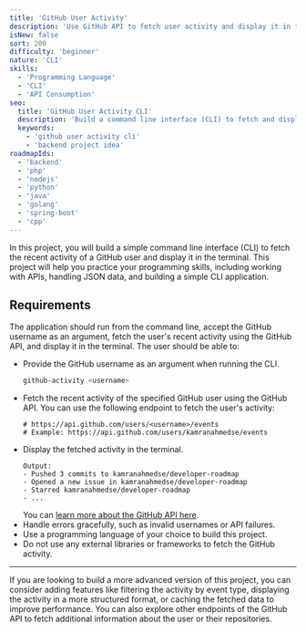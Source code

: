 ```yaml
---
title: 'GitHub User Activity'
description: 'Use GitHub API to fetch user activity and display it in the terminal.'
isNew: false
sort: 200
difficulty: 'beginner'
nature: 'CLI'
skills:
  - 'Programming Language'
  - 'CLI'
  - 'API Consumption'
seo:
  title: 'GitHub User Activity CLI'
  description: 'Build a command line interface (CLI) to fetch and display GitHub user activity.'
  keywords:
    - 'github user activity cli'
    - 'backend project idea'
roadmapIds:
  - 'backend'
  - 'php'
  - 'nodejs'
  - 'python'
  - 'java'
  - 'golang'
  - 'spring-boot'
  - 'cpp'
---
```


In this project, you will build a simple command line interface (CLI) to fetch the recent activity of a GitHub user and display it in the terminal. This project will help you practice your programming skills, including working with APIs, handling JSON data, and building a simple CLI application.

## Requirements

The application should run from the command line, accept the GitHub username as an argument, fetch the user's recent activity using the GitHub API, and display it in the terminal. The user should be able to:

- Provide the GitHub username as an argument when running the CLI.
  ```bash
  github-activity <username>
  ```
- Fetch the recent activity of the specified GitHub user using the GitHub API. You can use the following endpoint to fetch the user's activity:
  ```
  # https://api.github.com/users/<username>/events
  # Example: https://api.github.com/users/kamranahmedse/events
  ```
- Display the fetched activity in the terminal.
  ```
  Output:
  - Pushed 3 commits to kamranahmedse/developer-roadmap
  - Opened a new issue in kamranahmedse/developer-roadmap
  - Starred kamranahmedse/developer-roadmap
  - ...
  ```
  You can [learn more about the GitHub API here](https://docs.github.com/en/rest/activity/events?apiVersion=2022-11-28).
- Handle errors gracefully, such as invalid usernames or API failures.
- Use a programming language of your choice to build this project.
- Do not use any external libraries or frameworks to fetch the GitHub activity.

<hr />

If you are looking to build a more advanced version of this project, you can consider adding features like filtering the activity by event type, displaying the activity in a more structured format, or caching the fetched data to improve performance. You can also explore other endpoints of the GitHub API to fetch additional information about the user or their repositories.
